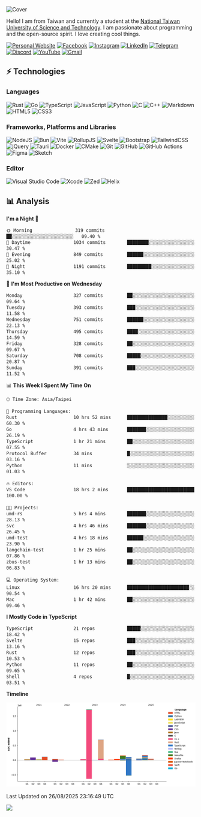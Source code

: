 <picture>
  <source media="(prefers-color-scheme: dark)" srcset="https://github.com/CRT-HAO/CRT-HAO/assets/31580253/6f53f4ab-546f-4db7-9f30-2c5b0711c0a2">
  <img alt="Cover" src="https://github.com/CRT-HAO/CRT-HAO/assets/31580253/4efdfca0-1005-43ab-8c60-07e6973a89b2">
</picture>

Hello! I am from Taiwan and currently a student at the [National Taiwan University of Science and Technology](https://www.ntust.edu.tw/). I am passionate about programming and the open-source spirit. I love creating cool things.

[![Personal Website](https://img.shields.io/badge/Personal%20Website-%23000000.svg?style=for-the-badge)](https://hayden.tw/)
[![Facebook](https://img.shields.io/badge/Facebook-%231877F2.svg?style=for-the-badge&logo=Facebook&logoColor=white)](https://www.facebook.com/CRT.HAO.CHUN/)
[![Instagram](https://img.shields.io/badge/Instagram-%23E4405F.svg?style=for-the-badge&logo=Instagram&logoColor=white)](https://www.instagram.com/crt_hao/)
[![LinkedIn](https://img.shields.io/badge/linkedin-%230077B5.svg?style=for-the-badge&logo=linkedin&logoColor=white)](https://www.linkedin.com/in/crthao/)
[![Telegram](https://img.shields.io/badge/Telegram-2CA5E0?style=for-the-badge&logo=telegram&logoColor=white)](https://t.me/CRT_HAO)
[![Discord](https://img.shields.io/badge/Discord-%235865F2.svg?style=for-the-badge&logo=discord&logoColor=white)](https://discordapp.com/users/401324674371551234)
[![YouTube](https://img.shields.io/badge/YouTube-%23FF0000.svg?style=for-the-badge&logo=YouTube&logoColor=white)](https://www.youtube.com/channel/UC-WnTCkztbitHGXnmvipUUg)
[![Gmail](https://img.shields.io/badge/Gmail-D14836?style=for-the-badge&logo=gmail&logoColor=white)](mailto:m831718@gmail.com)

## ⚡ Technologies

### Languages

![Rust](https://img.shields.io/badge/rust-%23000000.svg?style=for-the-badge&logo=rust&logoColor=white)
![Go](https://img.shields.io/badge/go-%2300ADD8.svg?style=for-the-badge&logo=go&logoColor=white)
![TypeScript](https://img.shields.io/badge/typescript-%23007ACC.svg?style=for-the-badge&logo=typescript&logoColor=white)
![JavaScript](https://img.shields.io/badge/javascript-%23323330.svg?style=for-the-badge&logo=javascript&logoColor=%23F7DF1E)
![Python](https://img.shields.io/badge/python-3670A0?style=for-the-badge&logo=python&logoColor=ffdd54)
![C](https://img.shields.io/badge/c-%2300599C.svg?style=for-the-badge&logo=c&logoColor=white)
![C++](https://img.shields.io/badge/c++-%2300599C.svg?style=for-the-badge&logo=c%2B%2B&logoColor=white)
![Markdown](https://img.shields.io/badge/markdown-%23000000.svg?style=for-the-badge&logo=markdown&logoColor=white)
![HTML5](https://img.shields.io/badge/html5-%23E34F26.svg?style=for-the-badge&logo=html5&logoColor=white)
![CSS3](https://img.shields.io/badge/css3-%231572B6.svg?style=for-the-badge&logo=css3&logoColor=white)

### Frameworks, Platforms and Libraries

![NodeJS](https://img.shields.io/badge/node.js-6DA55F?style=for-the-badge&logo=node.js&logoColor=white)
![Bun](https://img.shields.io/badge/Bun-%23000000.svg?style=for-the-badge&logo=bun&logoColor=white)
![Vite](https://img.shields.io/badge/vite-%23646CFF.svg?style=for-the-badge&logo=vite&logoColor=white)
![RollupJS](https://img.shields.io/badge/RollupJS-ef3335?style=for-the-badge&logo=rollup.js&logoColor=white)
![Svelte](https://img.shields.io/badge/svelte-%23f1413d.svg?style=for-the-badge&logo=svelte&logoColor=white)
![Bootstrap](https://img.shields.io/badge/bootstrap-%238511FA.svg?style=for-the-badge&logo=bootstrap&logoColor=white)
![TailwindCSS](https://img.shields.io/badge/tailwindcss-%2338B2AC.svg?style=for-the-badge&logo=tailwind-css&logoColor=white)
![jQuery](https://img.shields.io/badge/jquery-%230769AD.svg?style=for-the-badge&logo=jquery&logoColor=white)
![Tauri](https://img.shields.io/badge/tauri-%2324C8DB.svg?style=for-the-badge&logo=tauri&logoColor=%23FFFFFF)
![Docker](https://img.shields.io/badge/docker-%230db7ed.svg?style=for-the-badge&logo=docker&logoColor=white)
![CMake](https://img.shields.io/badge/CMake-%23008FBA.svg?style=for-the-badge&logo=cmake&logoColor=white)
![Git](https://img.shields.io/badge/git-%23F05033.svg?style=for-the-badge&logo=git&logoColor=white)
![GitHub](https://img.shields.io/badge/github-%23121011.svg?style=for-the-badge&logo=github&logoColor=white)
![GitHub Actions](https://img.shields.io/badge/github%20actions-%232671E5.svg?style=for-the-badge&logo=githubactions&logoColor=white)
![Figma](https://img.shields.io/badge/figma-%23F24E1E.svg?style=for-the-badge&logo=figma&logoColor=white)
![Sketch](https://img.shields.io/badge/Sketch-FFB387?style=for-the-badge&logo=sketch&logoColor=black)

### Editor

![Visual Studio Code](https://img.shields.io/badge/Visual%20Studio%20Code-0078d7.svg?style=for-the-badge&logo=visual-studio-code&logoColor=white)
![Xcode](https://img.shields.io/badge/Xcode-007ACC?style=for-the-badge&logo=Xcode&logoColor=white)
![Zed](https://img.shields.io/badge/Zed-F6F5F0?style=for-the-badge&logo=zed&logoColor=black)
![Helix](https://img.shields.io/badge/Helix-281733?style=for-the-badge&logo=helix&logoColor=white)

## 📊 Analysis

<!--START_SECTION:waka-->
**I'm a Night 🦉** 

```text
🌞 Morning                319 commits         ██░░░░░░░░░░░░░░░░░░░░░░░   09.40 % 
🌆 Daytime                1034 commits        ████████░░░░░░░░░░░░░░░░░   30.47 % 
🌃 Evening                849 commits         ██████░░░░░░░░░░░░░░░░░░░   25.02 % 
🌙 Night                  1191 commits        █████████░░░░░░░░░░░░░░░░   35.10 % 
```
📅 **I'm Most Productive on Wednesday** 

```text
Monday                   327 commits         ██░░░░░░░░░░░░░░░░░░░░░░░   09.64 % 
Tuesday                  393 commits         ███░░░░░░░░░░░░░░░░░░░░░░   11.58 % 
Wednesday                751 commits         ██████░░░░░░░░░░░░░░░░░░░   22.13 % 
Thursday                 495 commits         ████░░░░░░░░░░░░░░░░░░░░░   14.59 % 
Friday                   328 commits         ██░░░░░░░░░░░░░░░░░░░░░░░   09.67 % 
Saturday                 708 commits         █████░░░░░░░░░░░░░░░░░░░░   20.87 % 
Sunday                   391 commits         ███░░░░░░░░░░░░░░░░░░░░░░   11.52 % 
```


📊 **This Week I Spent My Time On** 

```text
🕑︎ Time Zone: Asia/Taipei

💬 Programming Languages: 
Rust                     10 hrs 52 mins      ███████████████░░░░░░░░░░   60.30 % 
Go                       4 hrs 43 mins       ███████░░░░░░░░░░░░░░░░░░   26.19 % 
TypeScript               1 hr 21 mins        ██░░░░░░░░░░░░░░░░░░░░░░░   07.55 % 
Protocol Buffer          34 mins             █░░░░░░░░░░░░░░░░░░░░░░░░   03.16 % 
Python                   11 mins             ░░░░░░░░░░░░░░░░░░░░░░░░░   01.03 % 

🔥 Editors: 
VS Code                  18 hrs 2 mins       █████████████████████████   100.00 % 

🐱‍💻 Projects: 
umd-rs                   5 hrs 4 mins        ███████░░░░░░░░░░░░░░░░░░   28.13 % 
svc                      4 hrs 46 mins       ███████░░░░░░░░░░░░░░░░░░   26.45 % 
umd-test                 4 hrs 18 mins       ██████░░░░░░░░░░░░░░░░░░░   23.90 % 
langchain-test           1 hr 25 mins        ██░░░░░░░░░░░░░░░░░░░░░░░   07.86 % 
zbus-test                1 hr 13 mins        ██░░░░░░░░░░░░░░░░░░░░░░░   06.83 % 

💻 Operating System: 
Linux                    16 hrs 20 mins      ███████████████████████░░   90.54 % 
Mac                      1 hr 42 mins        ██░░░░░░░░░░░░░░░░░░░░░░░   09.46 % 
```

**I Mostly Code in TypeScript** 

```text
TypeScript               21 repos            █████░░░░░░░░░░░░░░░░░░░░   18.42 % 
Svelte                   15 repos            ███░░░░░░░░░░░░░░░░░░░░░░   13.16 % 
Rust                     12 repos            ███░░░░░░░░░░░░░░░░░░░░░░   10.53 % 
Python                   11 repos            ██░░░░░░░░░░░░░░░░░░░░░░░   09.65 % 
Shell                    4 repos             █░░░░░░░░░░░░░░░░░░░░░░░░   03.51 % 
```



**Timeline**

![Lines of Code chart](https://raw.githubusercontent.com/hayd1n/hayd1n/main/assets/bar_graph.png)


 Last Updated on 26/08/2025 23:16:49 UTC
<!--END_SECTION:waka-->

![](https://komarev.com/ghpvc/?username=CRT-HAO&style=flat-square)
